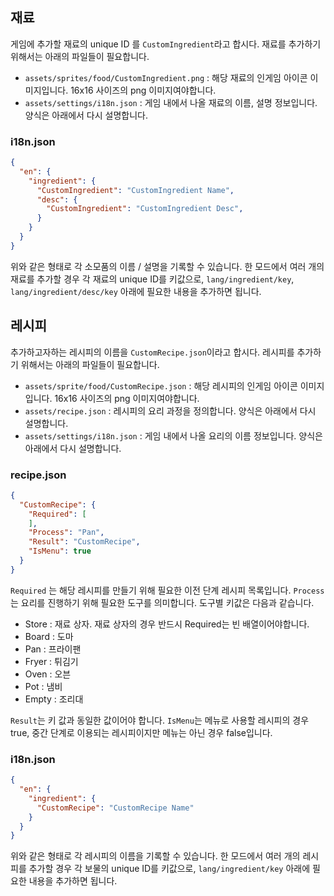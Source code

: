 
## 재료

게임에 추가할 재료의 unique ID 를 `CustomIngredient`라고 합시다. 재료를 추가하기 위해서는 아래의 파일들이 필요합니다.

- `assets/sprites/food/CustomIngredient.png` : 해당 재료의 인게임 아이콘 이미지입니다. 16x16 사이즈의 png 이미지여야합니다.
- `assets/settings/i18n.json` : 게임 내에서 나올 재료의 이름, 설명 정보입니다. 양식은 아래에서 다시 설명합니다.


### i18n.json

```json
{
  "en": {
    "ingredient": {
      "CustomIngredient": "CustomIngredient Name",
      "desc": {
        "CustomIngredient": "CustomIngredient Desc",
      }
    }
  } 
}
```

위와 같은 형태로 각 소모품의 이름 / 설명을 기록할 수 있습니다. 한 모드에서 여러 개의 재료를 추가할 경우 각 재료의 unique ID를 키값으로, `lang/ingredient/key`, `lang/ingredient/desc/key` 아래에 필요한 내용을 추가하면 됩니다.

## 레시피

추가하고자하는 레시피의 이름을 `CustomRecipe.json`이라고 합시다. 레시피를 추가하기 위해서는 아래의 파일들이 필요합니다.

- `assets/sprite/food/CustomRecipe.json` : 해당 레시피의 인게임 아이콘 이미지입니다. 16x16 사이즈의 png 이미지여야합니다.
- `assets/recipe.json` : 레시피의 요리 과정을 정의합니다. 양식은 아래에서 다시 설명합니다.
- `assets/settings/i18n.json` : 게임 내에서 나올 요리의 이름 정보입니다. 양식은 아래에서 다시 설명합니다.

### recipe.json

```json
{
  "CustomRecipe": {
    "Required": [
    ],
    "Process": "Pan",
    "Result": "CustomRecipe",
    "IsMenu": true
  }
}
```

`Required` 는 해당 레시피를 만들기 위해 필요한 이전 단계 레시피 목록입니다. `Process`는 요리를 진행하기 위해 필요한 도구를 의미합니다. 도구별 키값은 다음과 같습니다.

- Store : 재료 상자. 재료 상자의 경우 반드시 Required는 빈 배열이어야합니다.
- Board : 도마
- Pan : 프라이팬
- Fryer : 튀김기
- Oven : 오븐
- Pot : 냄비
- Empty : 조리대

`Result`는 키 값과 동일한 값이어야 합니다. `IsMenu`는 메뉴로 사용할 레시피의 경우 true, 중간 단계로 이용되는 레시피이지만 메뉴는 아닌 경우 false입니다.

### i18n.json

```json
{
  "en": {
    "ingredient": {
      "CustomRecipe": "CustomRecipe Name"
    }
  }
}
```

위와 같은 형태로 각 레시피의 이름을 기록할 수 있습니다. 한 모드에서 여러 개의 레시피를 추가할 경우 각 보물의 unique ID를 키값으로, `lang/ingredient/key` 아래에 필요한 내용을 추가하면 됩니다.
